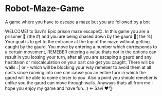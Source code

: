 # Robot-Maze-Game
A game where you have to escape a maze but you are followed by a bot


WELCOME! to Savi's Epic prison maze escape😊. In this game you are a prisoner 🥷 (the #) and you are being chased down by the
gaurd 👮( the %). Your goal is to get to the entrance at the top of the maze without getting caught by the gaurd. You move by
entering a number which corresponds to a certain movement, REMEBER entering a value thats not in the options can result in
you loosing your turn, after all you are escaping a gaurd and any hestitaion or miscalculation on your part can get you
caught. There will be walls : | or - which will be blocking your way remeber to avoid them at all costs since running into
one can cause you an entire turn in which the gaurd will be able to come closer to you. Also a point you should remeber is
unlike you the gaurd can move through walls. Anyways thats all from me I hope you enjoy my game and have fun. :) <- Savi ❤️👌
